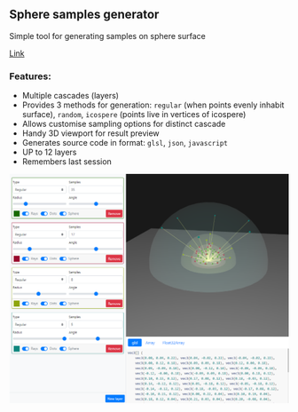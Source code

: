 ## Sphere samples generator
Simple tool for generating samples on sphere surface

[Link](https://sampling-tool.stackblitz.io)

### Features:
- Multiple cascades (layers)
- Provides 3 methods for generation: ``regular`` (when points evenly inhabit surface), ``random``, ``icospere`` (points live in vertices of icospere)
- Allows customise sampling options for distinct cascade
- Handy 3D viewport for result preview 
- Generates source code in format: ``glsl``, ``json``, ``javascript``
- UP to 12 layers
- Remembers last session

![alt text](https://github.com/codeagent/sphere-sampling/raw/master/assets/screen.png)



